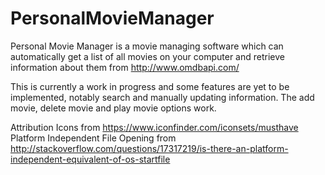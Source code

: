 PersonalMovieManager
====================

Personal Movie Manager is a movie managing software which can automatically
get a list of all movies on your computer and retrieve information about them
from http://www.omdbapi.com/

This is currently a work in progress and some features are yet to be implemented,
notably search and manually updating information.
The add movie, delete movie and play movie options work.

Attribution
Icons from https://www.iconfinder.com/iconsets/musthave
Platform Independent File Opening from http://stackoverflow.com/questions/17317219/is-there-an-platform-independent-equivalent-of-os-startfile
